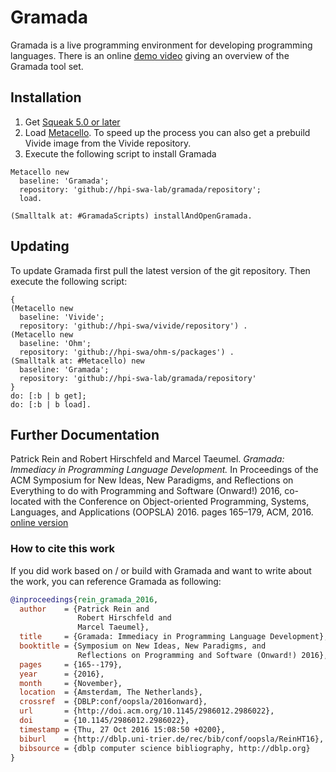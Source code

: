 # Gramada
Gramada is a live programming environment for developing programming languages. There is an online [demo video](https://vimeo.com/180190846) giving an overview of the Gramada tool set.

## Installation

1. Get [Squeak 5.0 or later](http://www.squeak.org)
2. Load [Metacello](https://github.com/dalehenrich/metacello-work). To speed up the process you can also get a prebuild Vivide image from the Vivide repository.
3. Execute the following script to install Gramada

````Smalltalk
Metacello new
  baseline: 'Gramada';
  repository: 'github://hpi-swa-lab/gramada/repository';
  load.
			
(Smalltalk at: #GramadaScripts) installAndOpenGramada.
````


## Updating
To update Gramada first pull the latest version of the git repository. Then execute the following script:

````Smalltalk
{
(Metacello new
  baseline: 'Vivide';
  repository: 'github://hpi-swa/vivide/repository') .
(Metacello new
  baseline: 'Ohm';
  repository: 'github://hpi-swa/ohm-s/packages') .
(Smalltalk at: #Metacello) new
  baseline: 'Gramada';
  repository: 'github://hpi-swa-lab/gramada/repository'
}
do: [:b | b get];
do: [:b | b load].
````

## Further Documentation

Patrick Rein and Robert Hirschfeld and Marcel Taeumel.
*Gramada: Immediacy in Programming Language Development.*
In Proceedings of the ACM Symposium for New Ideas, New Paradigms, and Reflections on Everything to do with Programming and Software (Onward!) 2016, co-located with the Conference on Object-oriented Programming, Systems, Languages, and Applications (OOPSLA) 2016. pages 165–179, ACM, 2016. [online version](http://dl.acm.org/authorize?N26270)

### How to cite this work
If you did work based on / or build with Gramada and want to write about the work, you can reference Gramada as following:

````Bibtex
@inproceedings{rein_gramada_2016,
  author    = {Patrick Rein and
               Robert Hirschfeld and
               Marcel Taeumel},
  title     = {Gramada: Immediacy in Programming Language Development},
  booktitle = {Symposium on New Ideas, New Paradigms, and
               Reflections on Programming and Software (Onward!) 2016},
  pages     = {165--179},
  year      = {2016},
  month     = {November},
  location  = {Amsterdam, The Netherlands},
  crossref  = {DBLP:conf/oopsla/2016onward},
  url       = {http://doi.acm.org/10.1145/2986012.2986022},
  doi       = {10.1145/2986012.2986022},
  timestamp = {Thu, 27 Oct 2016 15:08:50 +0200},
  biburl    = {http://dblp.uni-trier.de/rec/bib/conf/oopsla/ReinHT16},
  bibsource = {dblp computer science bibliography, http://dblp.org}
}
````
